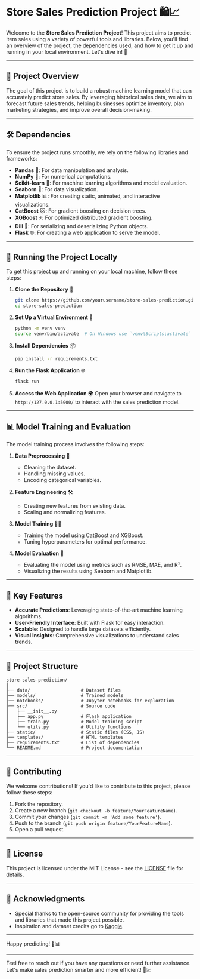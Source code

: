 # Store Sales Prediction Project 🛍️📈

Welcome to the **Store Sales Prediction Project**! This project aims to predict item sales using a variety of powerful tools and libraries. Below, you'll find an overview of the project, the dependencies used, and how to get it up and running in your local environment. Let's dive in! 🚀

---

## 📌 Project Overview

The goal of this project is to build a robust machine learning model that can accurately predict store sales. By leveraging historical sales data, we aim to forecast future sales trends, helping businesses optimize inventory, plan marketing strategies, and improve overall decision-making.

---

## 🛠️ Dependencies

To ensure the project runs smoothly, we rely on the following libraries and frameworks:

- **Pandas** 🐼: For data manipulation and analysis.
- **NumPy** 🔢: For numerical computations.
- **Scikit-learn** 🤖: For machine learning algorithms and model evaluation.
- **Seaborn** 🌊: For data visualization.
- **Matplotlib** 📊: For creating static, animated, and interactive visualizations.
- **CatBoost** 🐱: For gradient boosting on decision trees.
- **XGBoost** ⚡: For optimized distributed gradient boosting.
- **Dill** 🥒: For serializing and deserializing Python objects.
- **Flask** 🌐: For creating a web application to serve the model.

---

## 🚀 Running the Project Locally

To get this project up and running on your local machine, follow these steps:

1. **Clone the Repository** 📂
   ```bash
   git clone https://github.com/yourusername/store-sales-prediction.git
   cd store-sales-prediction
   ```

2. **Set Up a Virtual Environment** 🐍
   ```bash
   python -m venv venv
   source venv/bin/activate  # On Windows use `venv\Scripts\activate`
   ```

3. **Install Dependencies** 📦
   ```bash
   pip install -r requirements.txt
   ```

4. **Run the Flask Application** 🌐
   ```bash
   flask run
   ```

5. **Access the Web Application** 🌍
   Open your browser and navigate to `http://127.0.0.1:5000/` to interact with the sales prediction model.

---

## 📊 Model Training and Evaluation

The model training process involves the following steps:

1. **Data Preprocessing** 🧹
   - Cleaning the dataset.
   - Handling missing values.
   - Encoding categorical variables.

2. **Feature Engineering** 🛠️
   - Creating new features from existing data.
   - Scaling and normalizing features.

3. **Model Training** 🏋️‍♂️
   - Training the model using CatBoost and XGBoost.
   - Tuning hyperparameters for optimal performance.

4. **Model Evaluation** 📝
   - Evaluating the model using metrics such as RMSE, MAE, and R².
   - Visualizing the results using Seaborn and Matplotlib.

---

## 🌟 Key Features

- **Accurate Predictions**: Leveraging state-of-the-art machine learning algorithms.
- **User-Friendly Interface**: Built with Flask for easy interaction.
- **Scalable**: Designed to handle large datasets efficiently.
- **Visual Insights**: Comprehensive visualizations to understand sales trends.

---

## 📂 Project Structure

```
store-sales-prediction/
│
├── data/                   # Dataset files
├── models/                 # Trained models
├── notebooks/              # Jupyter notebooks for exploration
├── src/                    # Source code
│   ├── __init__.py
│   ├── app.py              # Flask application
│   ├── train.py            # Model training script
│   └── utils.py            # Utility functions
├── static/                 # Static files (CSS, JS)
├── templates/              # HTML templates
├── requirements.txt        # List of dependencies
└── README.md               # Project documentation
```

---

## 🤝 Contributing

We welcome contributions! If you'd like to contribute to this project, please follow these steps:

1. Fork the repository.
2. Create a new branch (`git checkout -b feature/YourFeatureName`).
3. Commit your changes (`git commit -m 'Add some feature'`).
4. Push to the branch (`git push origin feature/YourFeatureName`).
5. Open a pull request.

---

## 📜 License

This project is licensed under the MIT License - see the [LICENSE](LICENSE) file for details.

---

## 🙏 Acknowledgments

- Special thanks to the open-source community for providing the tools and libraries that made this project possible.
- Inspiration and dataset credits go to [Kaggle](https://www.kaggle.com/).

---

Happy predicting! 🎉📊

---

Feel free to reach out if you have any questions or need further assistance. Let's make sales prediction smarter and more efficient! 🚀📈